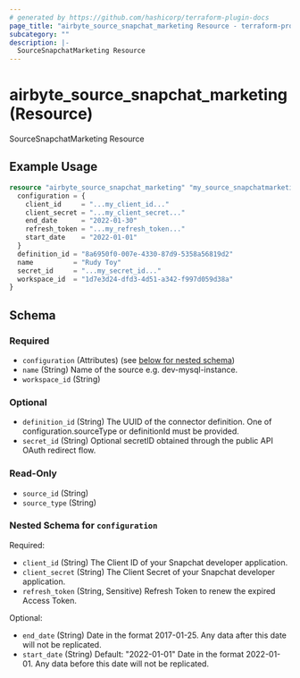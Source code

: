 ```yaml
---
# generated by https://github.com/hashicorp/terraform-plugin-docs
page_title: "airbyte_source_snapchat_marketing Resource - terraform-provider-airbyte"
subcategory: ""
description: |-
  SourceSnapchatMarketing Resource
---
```


# airbyte_source_snapchat_marketing (Resource)

SourceSnapchatMarketing Resource

## Example Usage

```terraform
resource "airbyte_source_snapchat_marketing" "my_source_snapchatmarketing" {
  configuration = {
    client_id     = "...my_client_id..."
    client_secret = "...my_client_secret..."
    end_date      = "2022-01-30"
    refresh_token = "...my_refresh_token..."
    start_date    = "2022-01-01"
  }
  definition_id = "8a6950f0-007e-4330-87d9-5358a56819d2"
  name          = "Rudy Toy"
  secret_id     = "...my_secret_id..."
  workspace_id  = "1d7e3d24-dfd3-4d51-a342-f997d059d38a"
}
```

<!-- schema generated by tfplugindocs -->
## Schema

### Required

- `configuration` (Attributes) (see [below for nested schema](#nestedatt--configuration))
- `name` (String) Name of the source e.g. dev-mysql-instance.
- `workspace_id` (String)

### Optional

- `definition_id` (String) The UUID of the connector definition. One of configuration.sourceType or definitionId must be provided.
- `secret_id` (String) Optional secretID obtained through the public API OAuth redirect flow.

### Read-Only

- `source_id` (String)
- `source_type` (String)

<a id="nestedatt--configuration"></a>
### Nested Schema for `configuration`

Required:

- `client_id` (String) The Client ID of your Snapchat developer application.
- `client_secret` (String) The Client Secret of your Snapchat developer application.
- `refresh_token` (String, Sensitive) Refresh Token to renew the expired Access Token.

Optional:

- `end_date` (String) Date in the format 2017-01-25. Any data after this date will not be replicated.
- `start_date` (String) Default: "2022-01-01"
Date in the format 2022-01-01. Any data before this date will not be replicated.


